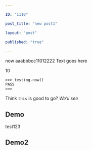 ```yaml
---

ID: "1110"

post_title: "new post1"

layout: "post"

published: "true"

---
```


now
aaabbbcc11012222
Text goes here

10

```
>>> testing.now()
PASS
>>>
```

Think `this` is good to go? _We'll see_

## Demo 

test123

## Demo2 

